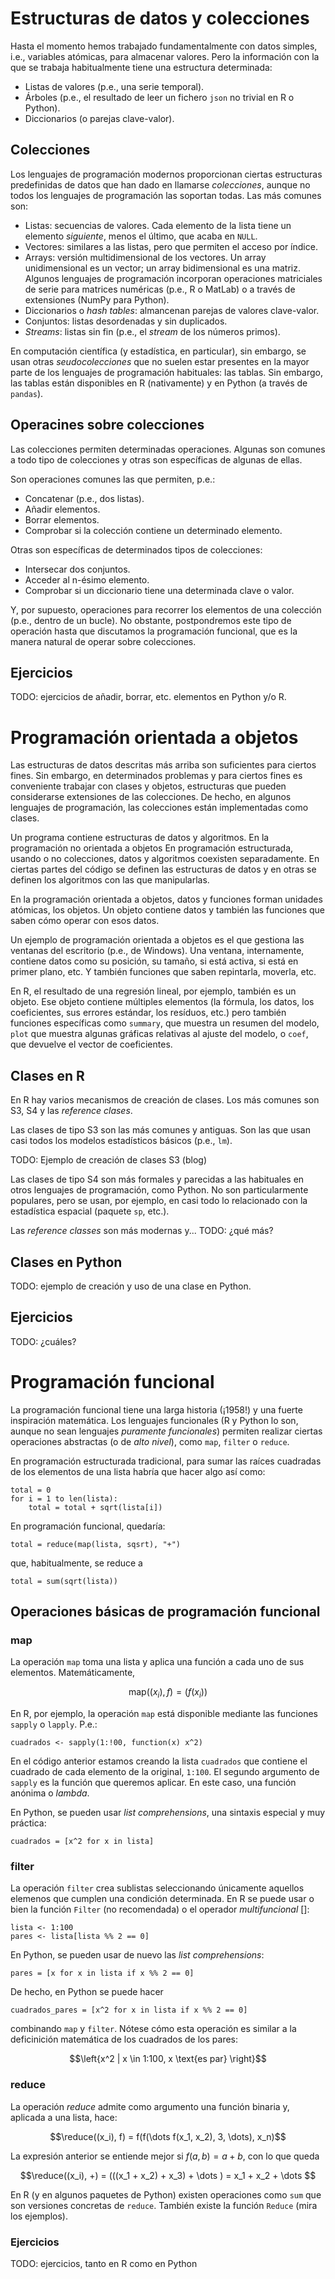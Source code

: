 # Estructuras de datos y colecciones

Hasta el momento hemos trabajado fundamentalmente con datos simples, i.e., variables atómicas, para almacenar valores. Pero la información con la que se trabaja habitualmente tiene una estructura determinada:

* Listas de valores (p.e., una serie temporal).
* Árboles (p.e., el resultado de leer un fichero `json` no trivial en R o Python).
* Diccionarios (o parejas clave-valor).

## Colecciones

Los lenguajes de programación modernos proporcionan ciertas estructuras predefinidas de datos que han dado en llamarse _colecciones_, aunque no todos los lenguajes de programación las soportan todas. Las más comunes son:

* Listas: secuencias de valores. Cada elemento de la lista tiene un elemento _siguiente_, menos el último, que acaba en `NULL`.
* Vectores: similares a las listas, pero que permiten el acceso por índice.
* Arrays: versión multidimensional de los vectores. Un array unidimensional es un vector; un array bidimensional es una matriz. Algunos lenguajes de programación incorporan operaciones matriciales de serie para matrices numéricas (p.e., R o MatLab) o a través de extensiones (NumPy para Python).
* Diccionarios o _hash tables_: almancenan parejas de valores clave-valor.
* Conjuntos: listas desordenadas y sin duplicados.
* _Streams_: listas sin fin (p.e., el _stream_ de los números primos).

En computación científica (y estadística, en particular), sin embargo, se usan otras _seudocolecciones_ que no suelen estar presentes en la mayor parte de los lenguajes de programación habituales: las tablas. Sin embargo, las tablas están disponibles en R (nativamente) y en Python (a través de `pandas`).

## Operacines sobre colecciones

Las colecciones permiten determinadas operaciones. Algunas son comunes a todo tipo de colecciones y otras son específicas de algunas de ellas.

Son operaciones comunes las que permiten, p.e.:

* Concatenar (p.e., dos listas).
* Añadir elementos.
* Borrar elementos.
* Comprobar si la colección contiene un determinado elemento.

Otras son específicas de determinados tipos de colecciones:

* Intersecar dos conjuntos.
* Acceder al n-ésimo elemento.
* Comprobar si un diccionario tiene una determinada clave o valor.

Y, por supuesto, operaciones para recorrer los elementos de una colección (p.e., dentro de un bucle). No obstante, postpondremos este tipo de operación hasta que discutamos la programación funcional, que es la manera natural de operar sobre colecciones.


## Ejercicios

TODO: ejercicios de añadir, borrar, etc. elementos en Python y/o R.


# Programación orientada a objetos

Las estructuras de datos descritas más arriba son suficientes para ciertos fines. Sin embargo, en determinados problemas y para ciertos fines es conveniente trabajar con clases y objetos, estructuras que pueden considerarse extensiones de las colecciones. De hecho, en algunos lenguajes de programación, las colecciones están implementadas como clases.

Un programa contiene estructuras de datos y algoritmos. En la programación no orientada a objetos En programación estructurada, usando o no colecciones, datos y algoritmos coexisten separadamente. En ciertas partes del código se definen las estructuras de datos y en otras se definen los algoritmos con las que manipularlas.

En la programación orientada a objetos, datos y funciones forman unidades atómicas, los objetos. Un objeto contiene datos y también las funciones que saben cómo operar con esos datos.

Un ejemplo de programación orientada a objetos es el que gestiona las ventanas del escritorio (p.e., de Windows). Una ventana, internamente, contiene datos como su posición, su tamaño, si está activa, si está en primer plano, etc. Y también funciones que saben repintarla, moverla, etc.

En R, el resultado de una regresión lineal, por ejemplo, también es un objeto. Ese objeto contiene múltiples elementos (la fórmula, los datos, los coeficientes, sus errores estándar, los resíduos, etc.) pero también funciones específicas como `summary`, que muestra un resumen del modelo, `plot` que muestra algunas gráficas relativas al ajuste del modelo, o `coef`, que devuelve el vector de coeficientes.


## Clases en R

En R hay varios mecanismos de creación de clases. Los más comunes son S3, S4 y las _reference clases_.

Las clases de tipo S3 son las más comunes y antiguas. Son las que usan casi todos los modelos estadísticos básicos (p.e., `lm`).

TODO: Ejemplo de creación de clases S3 (blog)

Las clases de tipo S4 son más formales y parecidas a las habituales en otros lenguajes de programación, como Python. No son particularmente populares, pero se usan, por ejemplo, en casi todo lo relacionado con la estadística espacial (paquete `sp`, etc.).

Las _reference classes_ son más modernas y... TODO: ¿qué más?


## Clases en Python

TODO: ejemplo de creación y uso de una clase en Python.



## Ejercicios

TODO: ¿cuáles?



# Programación funcional

La programación funcional tiene una larga historia (¡1958!) y una fuerte inspiración matemática. Los lenguajes funcionales (R y Python lo son, aunque no sean lenguajes _puramente funcionales_) permiten realizar ciertas operaciones abstractas (o de _alto nivel_), como `map`, `filter` o `reduce`.

En programación estructurada tradicional, para sumar las raíces cuadradas de los elementos de una lista habría que hacer algo así como:

```
total = 0
for i = 1 to len(lista):
    total = total + sqrt(lista[i])
```

En programación funcional, quedaría:

```
total = reduce(map(lista, sqsrt), "+")
```

que, habitualmente, se reduce a

```
total = sum(sqrt(lista))
```

## Operaciones básicas de programación funcional

### map

La operación `map` toma una lista y aplica una función a cada uno de sus elementos. Matemáticamente,

$$\text{map}((x_i), f) = (f(x_i))$$

En R, por ejemplo, la operación `map` está disponible mediante las funciones `sapply` o `lapply`. P.e.:

```
cuadrados <- sapply(1:!00, function(x) x^2)
```

En el código anterior estamos creando la lista `cuadrados` que contiene el cuadrado de cada elemento de la original, `1:100`. El segundo argumento de `sapply` es la función que queremos aplicar. En este caso, una función anónima o _lambda_.

En Python, se pueden usar _list comprehensions_, una sintaxis especial y muy práctica:

```
cuadrados = [x^2 for x in lista]
```

### filter

La operación `filter` crea sublistas seleccionando únicamente aquellos elemenos que cumplen una condición determinada. En R se puede usar o bien la función `Filter` (no recomendada) o el operador _multifuncional_ []:

```
lista <- 1:100
pares <- lista[lista %% 2 == 0]
```

En Python, se pueden usar de nuevo las _list comprehensions_:

```
pares = [x for x in lista if x %% 2 == 0]
```

De hecho, en Python se puede hacer

```
cuadrados_pares = [x^2 for x in lista if x %% 2 == 0]
```

combinando `map` y `filter`. Nótese cómo esta operación es similar a la deficinición matemática de los cuadrados de los pares:

$$\left{x^2 | x \in 1:100, x \text{es par} \right}$$


### reduce

La operación _reduce_ admite como argumento una función binaria y, aplicada a una lista, hace:

$$\reduce((x_i), f) = f(f(\dots f(x_1, x_2), 3, \dots), x_n)$$

La expresión anterior se entiende mejor si $f(a, b) = a + b$, con lo que queda

$$\reduce((x_i), +) = (((x_1 + x_2) + x_3) + \dots ) = x_1 + x_2 + \dots $$

En R (y en algunos paquetes de Python) existen operaciones como `sum` que son versiones concretas de `reduce`. También existe la función `Reduce` (mira los ejemplos).


### Ejercicios

TODO: ejercicios, tanto en R como en Python
